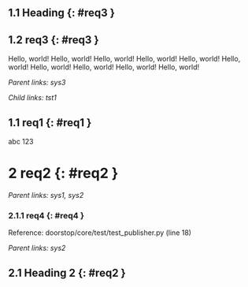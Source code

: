 ## 1.1 Heading {: #req3 }

## 1.2 req3 {: #req3 }

Hello, world! Hello, world! Hello, world! Hello, world! Hello, world! Hello, world! Hello, world! Hello, world! Hello, world! Hello, world!

*Parent links: sys3*

*Child links: tst1*

## 1.1 req1 {: #req1 }

abc 123

# 2 req2 {: #req2 }

*Parent links: sys1, sys2*

### 2.1.1 req4 {: #req4 }

Reference: doorstop/core/test/test_publisher.py (line 18)

*Parent links: sys2*

## 2.1 Heading 2 {: #req2 }

